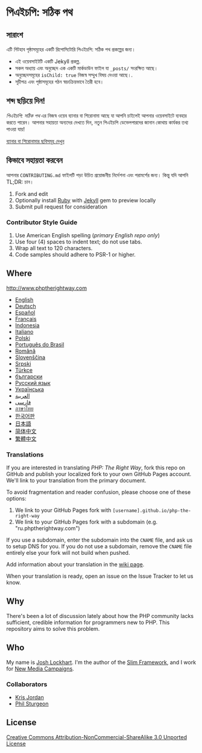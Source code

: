 # পিএইচপি: সঠিক পথ

## সারাংশ

এটি গিটহাব পৃষ্ঠাসমূহের একটি রিপোসিটোরি পিএইচপি: সঠিক পথ প্রকল্পের জন্য।

* এই ওয়েবসাইটটি একটি Jekyll প্রকল্প.
* সকল অধ্যায় এবং অনুচ্ছেদ এক একটি মার্কডাউন ফাইল যা `_posts/` সংরক্ষিত আছে।
* অনুচ্ছেদসমূহের `isChild: true` নিজস্ব সম্মুখ বিষয় দেওয়া আছে।.
* সূচীপত্র এবং পৃষ্ঠাসমূহের গঠন স্বয়ংক্রিয়ভাবে তৈরী হবে।

## শব্দ ছড়িয়ে দিন!

_পিএইচপি: সঠিক পথ_  এর নিজস্ব ওয়েব ব্যানার বা শিরোনামা আছে যা আপনি চাইলেই আপনার ওয়েবসাইটে ব্যবহার করতে পারেন। আপনার সহায়তা অন্যদের দেখতে দিন, নতুন পিএইচপি ডেভেলপারদের জানান কোথায় কার্যকর তথ্য পাওয়া যায়!

[ব্যানার বা শিরোনামার ছবিসমূহ দেখুন](http://www.phptherightway.com/banners.html)

## কিভাবে সহায়তা করবেন

আপনার `CONTRIBUTING.md` ফাইলটি পড়া উচিত প্রয়োজনীয় নির্দেশনা এবং পরামর্শের জন্য। কিন্তু যদি আপনি TL;DR: চান।

1. Fork and edit
2. Optionally install [Ruby](https://rvm.io/rvm/install/) with [Jekyll](https://github.com/mojombo/jekyll/) gem to preview locally
3. Submit pull request for consideration

### Contributor Style Guide

1. Use American English spelling (*primary English repo only*)
2. Use four (4) spaces to indent text; do not use tabs.
3. Wrap all text to 120 characters.
4. Code samples should adhere to PSR-1 or higher.

## Where

<http://www.phptherightway.com>

* [English](http://www.phptherightway.com)
* [Deutsch](http://rwetzlmayr.github.io/php-the-right-way)
* [Español](http://phpdevenezuela.github.io/php-the-right-way)
* [Français](http://eilgin.github.io/php-the-right-way/)
* [Indonesia](http://id.phptherightway.com)
* [Italiano](http://it.phptherightway.com)
* [Polski](http://pl.phptherightway.com)
* [Português do Brasil](http://br.phptherightway.com)
* [Română](https://bgui.github.io/php-the-right-way/)
* [Slovenščina](http://sl.phptherightway.com)
* [Srpski](http://phpsrbija.github.io/php-the-right-way/)
* [Türkçe](http://hkulekci.github.io/php-the-right-way/)
* [български](http://bg.phptherightway.com)
* [Русский язык](http://getjump.github.io/ru-php-the-right-way)
* [Українська](http://iflista.github.com/php-the-right-way)
* [العربية](https://adaroobi.github.io/php-the-right-way/)
* [فارسى](http://novid.github.io/php-the-right-way/)
* [ภาษาไทย](https://apzentral.github.io/php-the-right-way/)
* [한국어판](http://modernpug.github.io/php-the-right-way)
* [日本語](http://ja.phptherightway.com)
* [简体中文](http://laravel-china.github.io/php-the-right-way/)
* [繁體中文](http://laravel-taiwan.github.io/php-the-right-way)

### Translations

If you are interested in translating _PHP: The Right Way_, fork this repo on GitHub and publish your localized fork to your own GitHub Pages account. We'll link to your translation from the primary document.

To avoid fragmentation and reader confusion, please choose one of these options:

1. We link to your GitHub Pages fork with `[username].github.io/php-the-right-way`
2. We link to your GitHub Pages fork with a subdomain (e.g. "ru.phptherightway.com")

If you use a subdomain, enter the subdomain into the `CNAME` file, and ask us to setup DNS for you. If you do not use a subdomain, remove the `CNAME` file entirely else your fork will not build when pushed.

Add information about your translation in the [wiki page](https://github.com/codeguy/php-the-right-way/wiki/Translations).

When your translation is ready, open an issue on the Issue Tracker to let us know.

## Why

There's been a lot of discussion lately about how the PHP community lacks sufficient, credible information for programmers new to PHP. This repository aims to solve this problem.

## Who

My name is [Josh Lockhart](http://twitter.com/codeguy). I'm the author of the [Slim Framework](http://www.slimframework.com/), and I work for [New Media Campaigns](http://www.newmediacampaigns.com/).

### Collaborators

* [Kris Jordan](http://krisjordan.com/)
* [Phil Sturgeon](http://philsturgeon.co.uk/)

## License

[Creative Commons Attribution-NonCommercial-ShareAlike 3.0 Unported License](http://creativecommons.org/licenses/by-nc-sa/3.0/)
